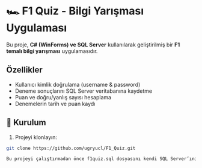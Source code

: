 # 🏎️ F1 Quiz - Bilgi Yarışması Uygulaması

Bu proje, **C# (WinForms) ve SQL Server** kullanılarak geliştirilmiş bir **F1 temalı bilgi yarışması** uygulamasıdır.  

## Özellikler
- Kullanıcı kimlik doğrulama (username & password)  
- Deneme sonuçlarını SQL Server veritabanına kaydetme  
- Puan ve doğru/yanlış sayısı hesaplama  
- Denemelerin tarih ve puan kaydı  

## 💾 Kurulum
1. Projeyi klonlayın:  
```bash
git clone https://github.com/ugryucl/F1_Quiz.git

Bu projeyi çalıştırmadan önce f1quiz.sql dosyasını kendi SQL Server’ınıza import edin ve connection string’i kendi bilgisayarınıza göre ayarlayın.
